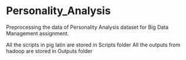 # Personality_Analysis
Preprocessing the data of Personality Analysis dataset for Big Data Management assignment. 

All the scripts in pig latin are stored in Scripts folder 
All the outputs from hadoop are stored in Outputs folder
